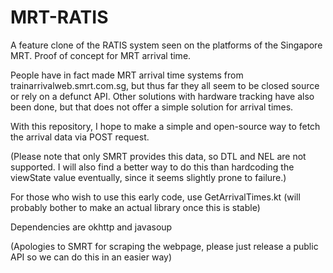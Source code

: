 # MRT-RATIS
A feature clone of the RATIS system seen on the platforms of the Singapore MRT. Proof of concept for MRT arrival time.

People have in fact made MRT arrival time systems from trainarrivalweb.smrt.com.sg, but thus far they all seem to be closed source or rely on a defunct API. Other solutions with hardware tracking have also been done, but that does not offer a simple solution for arrival times.

With this repository, I hope to make a simple and open-source way to fetch the arrival data via POST request.

(Please note that only SMRT provides this data, so DTL and NEL are not supported. I will also find a better way to do this than hardcoding the viewState value eventually, since it seems slightly prone to failure.)

For those who wish to use this early code, use GetArrivalTimes.kt (will probably bother to make an actual library once this is stable)

Dependencies are okhttp and javasoup

(Apologies to SMRT for scraping the webpage, please just release a public API so we can do this in an easier way)
